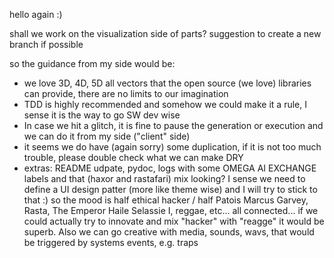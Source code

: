 hello again :)

shall we work on the visualization side of parts? suggestion to create a new branch if possible

so the guidance from my side would be:

- we love 3D, 4D, 5D all vectors that the open source (we love) libraries can provide, there are no limits to our imagination
- TDD is highly recommended and somehow we could make it a rule, I sense it is the way to go SW dev wise
- In case we hit a glitch, it is fine to pause the generation or execution and we can do it from my side ("client" side)
- it seems we do have (again sorry) some duplication, if it is not too much trouble, please double check what we can make DRY
- extras: README udpate, pydoc, logs with some OMEGA AI EXCHANGE labels and that (haxor and rastafari) mix looking? I sense we need to define a UI design patter (more like theme wise)  and I will try to stick to that :) so the mood is half ethical hacker / half Patois Marcus Garvey, Rasta, The Emperor Haile Selassie I, reggae, etc... all connected... if we could actually try to innovate and mix "hacker" with "reagge" it would be superb. Also we can go creative with media, sounds, wavs, that would be triggered by systems events, e.g. traps

